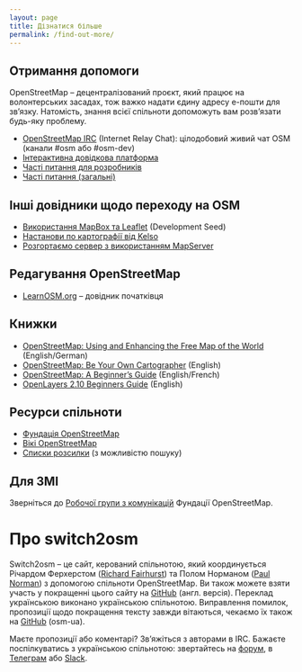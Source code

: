 ```yaml
---
layout: page
title: Дізнатися більше
permalink: /find-out-more/
---
```


## Отримання допомоги

OpenStreetMap&nbsp;– децентралізований проєкт, який працює на волонтерських засадах, тож важко надати єдину адресу е-пошти для зв’язку. Натомість, знання всієї спільноти допоможуть вам розв’язати будь-яку проблему.

*   [OpenStreetMap IRC](http://irc.openstreetmap.org/) (Internet Relay Chat): цілодобовий живий чат OSM (канали #osm або #osm-dev)
*   [Інтерактивна довідкова платформа](http://help.openstreetmap.org/)
*   [Часті питання для розробників](http://wiki.openstreetmap.org/wiki/Developer_FAQ)
*   [Часті питання (загальні)](http://wiki.openstreetmap.org/wiki/FAQ)

## Інші довідники щодо переходу на OSM

*   [Використання MapBox та Leaflet](http://developmentseed.org/blog/2012/jan/12/open-source-with-leaflet-and-mapbox/) (Development Seed)
*   [Настанови по картографії від Kelso](https://github.com/nvkelso/geo-how-to/wiki)
*   [Розгортаємо сервер з використанням MapServer](http://trac.osgeo.org/mapserver/wiki/RenderingOsmDataUbuntu)

## Редагування OpenStreetMap

*   [LearnOSM.org](http://www.learnosm.org/uk/)&nbsp;– довідник початківця

## Книжки

*   [OpenStreetMap: Using and Enhancing the Free Map of the World](http://openstreetmap.info/) (English/German)
*   [OpenStreetMap: Be Your Own Cartographer](https://www.packtpub.com/openstreetmap/book) (English)
*   [OpenStreetMap: A Beginner’s Guide](http://en.flossmanuals.net/openstreetmap/) (English/French)
*   [OpenLayers 2.10 Beginners Guide](https://www.packtpub.com/openlayers-2-1-javascript-web-mapping-library-beginners-guide/book) (English)

## Ресурси спільноти

*   [Фундація OpenStreetMap](https://wiki.osmfoundation.org/wiki/Main_Page)
*   [Вікі OpenStreetMap](https://wiki.openstreetmap.org/wiki/Uk:Main_Page)
*   [Списки розсилки](https://lists.openstreetmap.org/listinfo) (з можливістю пошуку)

## Для ЗМІ

Зверніться до [Робочої групи з комунікацій](https://wiki.osmfoundation.org/wiki/Communication_Working_Group) Фундації OpenStreetMap.

# Про switch2osm

Switch2osm&nbsp;– це сайт, керований спільнотою, який координується Річардом Ферхерстом ([Richard Fairhurst](http://www.systemed.net/)) та Полом Норманом ([Paul Norman](http://www.paulnorman.ca/)) з допомогою спільноти OpenStreetMap. Ви також можете взяти участь у покращенні цього сайту на [GitHub](https://github.com/switch2osm/switch2osm.github.io) (англ. версія). Переклад українською виконано українською спільнотою. Виправлення помилок, пропозиції щодо покращення тексту завжди вітаються, чекаємо їх також на [GitHub](https://github.com/osm-ua/switch2osm) (osm-ua).

Маєте пропозиції або коментарі? Зв’яжіться з авторами в IRC. Бажаєте поспілкуватись з українською спільнотою: звертайтесь на [форум](https://forum.openstreetmap.org/viewforum.php?id=40), в [Телеграм](t.me/osmUA) або [Slack](http://bit.ly/SlackOsmUa).
